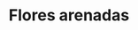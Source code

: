 ---
title: Flores arenadas
date: 
draft: false

# descripcion
description : Aros colgantes pasantes en plata 925.

materials: Plata 925

color: 

dimensions: Largo total 2.5cm. Ancho dije 1.6 cm

code: 01-01-0945

type: "Aros"

categories: []

price: $10.400,00

price_eftvo: $8.840,00

# Images
# first image will be shown in the product page
images:
  # - image: "images/path_to_image"
  # La ubicacion de las imagenes es imagenes/Aros/Aros.Colgantes/01-01-0945-flores-arenadas
  - image: "./images/aros/colgantes/01-01-0945-flores-arenadas.jpg"
---